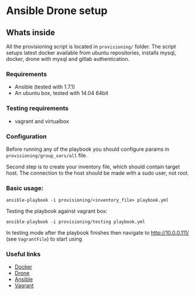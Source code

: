 Ansible Drone setup
=========

## Whats inside
All the provisioning script is located in `provisioning/` folder. The script setups latest docker available from ubuntu repositories, installs mysql, docker, drone with mysql and gitlab authentication.

### Requirements
  - Ansible (tested with 1.7.1)
  - An ubuntu box, tested with 14.04 64bit

### Testing requirements
  - vagrant and virtualbox

### Configuration

Before running any of the playbook you should configure params in `provisioning/group_vars/all` file.

Second step is to create your inventory file, which should contain target host. The connection to the host should be made with a sudo user, not root.

### Basic usage:

`ansible-playbook -i provisioning/<inventory_file> playbook.yml`

Testing the playbook against vagrant box:

`ansible-playbook -i provisioning/testing playbook.yml`

In testing mode after the playbook finishes then navigate to http://10.0.0.111/ (see `VagrantFile`) to start using

### Useful links
 - [Docker](http://docker.com)
 - [Drone](http://github.com/drone/drone)
 - [Ansible](http://ansible.com)
 - [Vagrant](http://vagrantup.com)
